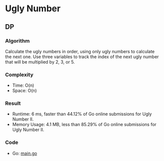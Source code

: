 # Ugly Number



## DP



### Algorithm


Calculate the ugly numbers in order, using only ugly numbers to calculate the next one.
Use three variables to track the index of the next ugly number that will be multiplied by 2, 3, or 5.


### Complexity

- Time: O(n)
- Space: O(n)


### Result

- Runtime: 6 ms, faster than 44.12% of Go online submissions for Ugly Number II.
- Memory Usage: 4.1 MB, less than 85.29% of Go online submissions for Ugly Number II.


### Code

- Go: [main.go](#maingo)